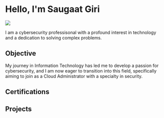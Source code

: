 # Hello, I'm Saugaat Giri
<a href="www.linkedin.com/in/saugaatg"><img src="https://img.shields.io/badge/-LinkedIn-0072b1?&style=for-the-badge&logo=linkedin&logoColor=white" /></a>


I am a cybersecurity professisonal with a profound interest in technology and a dedication to solving complex problems.

## Objective

My journey in Information Technology has led me to develop a passion for cybersecurity, and I am now eager to transition into this field, specifically aiming to join as a Cloud Administrator with a specialty in security.



## Certifications


## Projects
